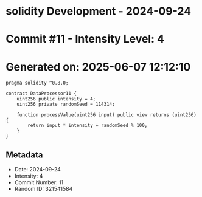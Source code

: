 ﻿# solidity Development - 2024-09-24
# Commit #11 - Intensity Level: 4
# Generated on: 2025-06-07 12:12:10
```solidity
pragma solidity ^0.8.0;

contract DataProcessor11 {
    uint256 public intensity = 4;
    uint256 private randomSeed = 114314;

    function processValue(uint256 input) public view returns (uint256) {
        return input * intensity + randomSeed % 100;
    }
}
```
## Metadata
- Date: 2024-09-24
- Intensity: 4
- Commit Number: 11
- Random ID: 321541584
